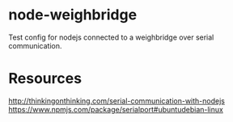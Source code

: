 # node-weighbridge
Test config for nodejs connected to a weighbridge over serial communication.

# Resources
http://thinkingonthinking.com/serial-communication-with-nodejs
https://www.npmjs.com/package/serialport#ubuntudebian-linux

